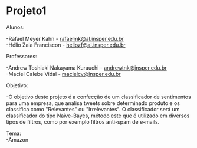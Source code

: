 # Projeto1
Alunos:

-Rafael Meyer Kahn -  rafaelmk@al.insper.edu.br<br>
-Hélio Zaia Franciscon - heliozf@al.insper.edu.br<br>

Professores:<br>

-Andrew Toshiaki Nakayama Kurauchi - andrewtnk@insper.edu.br<br>
-Maciel Calebe Vidal - macielcv@insper.edu.br<br>

Objetivo:<br>

-O objetivo deste projeto é a confecção de um classificador de sentimentos para uma empresa, que analisa tweets sobre determinado produto e os classifica como "Relevantes" ou "Irrelevantes". O classificador será um classificador do tipo Naive-Bayes, método este que é utilizado em diversos tipos de filtros, como por exemplo filtros anti-spam de e-mails.<br>

Tema:<br>
-Amazon
